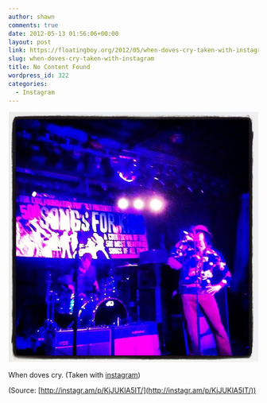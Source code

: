 ```yaml
---
author: shawn
comments: true
date: 2012-05-13 01:56:06+00:00
layout: post
link: https://floatingboy.org/2012/05/when-doves-cry-taken-with-instagram/
slug: when-doves-cry-taken-with-instagram
title: No Content Found
wordpress_id: 322
categories:
  - Instagram
---
```


[![](/assets/media/2012/06/tumblr_m3xupiiD1E1qzw17so1_1280.jpg)](http://instagr.am/p/KjJUKlA5IT/)

When doves cry. (Taken with [instagram](http://instagr.am))

(Source: [http://instagr.am/p/KjJUKlA5IT/](http://instagr.am/p/KjJUKlA5IT/))
